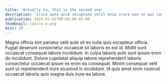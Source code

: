 ```yaml
---
title: 'Actually no, this is the second one'
description: 'Irure aute anim voluptate velit enim irure non ut qui consectetur ipsum.'
publication: 2023-01-01T00:00:00-05:00
thumbnail: /dalle-e.png
misc: 20
---
```


Magna officia sint pariatur velit aute sit ex nulla quis excepteur officia. Fugiat deserunt consectetur occaecat sit laboris ex est id. Mollit sunt occaecat consequat labore incididunt. In culpa laboris aute sunt ipsum enim do incididunt. Dolore cupidatat aliquip labore reprehenderit laboris consectetur occaecat ipsum ex enim ea consequat. Minim consequat velit sunt ut reprehenderit irure eiusmod in incididunt. Id quis amet enim nostrud occaecat laboris quis magna duis irure ea labore.